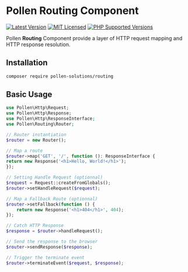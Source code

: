 # Pollen Routing Component

[![Latest Version](https://img.shields.io/badge/release-1.0.0-blue?style=for-the-badge)](https://www.presstify.com/pollen-solutions/routing/)
[![MIT Licensed](https://img.shields.io/badge/license-MIT-green?style=for-the-badge)](LICENSE.md)
[![PHP Supported Versions](https://img.shields.io/badge/PHP->=7.4-8892BF?style=for-the-badge&logo=php)](https://www.php.net/supported-versions.php)

Pollen **Routing** Component provide a layer of HTTP request mapping and HTTP response resolution.

## Installation

```bash
composer require pollen-solutions/routing
```

## Basic Usage

```php
use Pollen\Http\Request;
use Pollen\Http\Response;
use Pollen\Http\ResponseInterface;
use Pollen\Routing\Router;

// Router instantiation
$router = new Router();

// Map a route
$router->map('GET', '/', function (): ResponseInterface {
return new Response('<h1>Hello, World!</h1>');
});

// Setting Handle Request (optionnal)
$request = Request::createFromGlobals();
$router->setHandleRequest($request);

// Map a Fallback Route (optionnal)
$router->setFallback(function () {
    return new Response('<h1>404</h1>', 404);
});

// Catch HTTP Response
$response = $router->handleRequest();

// Send the response to the browser
$router->sendResponse($response);

// Trigger the terminate event
$router->terminateEvent($request, $response);
```
